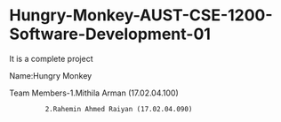 # Hungry-Monkey-AUST-CSE-1200-Software-Development-01

It is a complete project

Name:Hungry Monkey

Team Members-1.Mithila Arman (17.02.04.100) 
             
             2.Rahemin Ahmed Raiyan (17.02.04.090)
